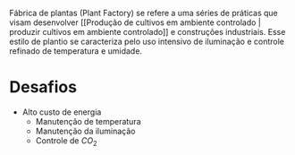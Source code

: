 ---
---

Fábrica de plantas (Plant Factory) se refere a uma séries de práticas que visam desenvolver [[Produção de cultivos em ambiente controlado | produzir cultivos em ambiente controlado]] e construções industriais. Esse estilo de plantio se caracteriza pelo uso intensivo de iluminação e controle refinado de temperatura e umidade. 

# Desafios

- Alto custo de energia
	- Manutenção de temperatura
	- Manutenção da iluminação
	- Controle de $CO_2$

